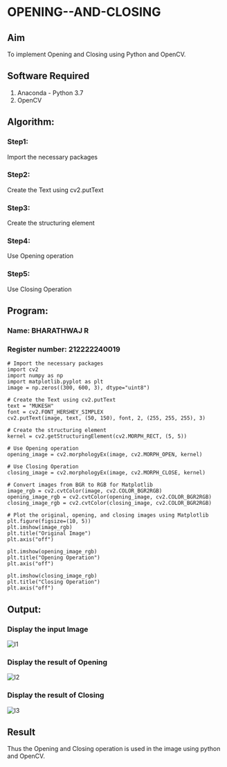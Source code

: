 # OPENING--AND-CLOSING
## Aim
To implement Opening and Closing using Python and OpenCV.

## Software Required
1. Anaconda - Python 3.7
2. OpenCV
## Algorithm:
### Step1:
Import the necessary packages

### Step2:
Create the Text using cv2.putText

### Step3:
Create the structuring element

### Step4:
Use Opening operation

### Step5:
Use Closing Operation

 
## Program:
### Name: BHARATHWAJ R
### Register number: 212222240019
```
# Import the necessary packages
import cv2
import numpy as np
import matplotlib.pyplot as plt
image = np.zeros((300, 600, 3), dtype="uint8")

# Create the Text using cv2.putText
text = "MUKESH"
font = cv2.FONT_HERSHEY_SIMPLEX
cv2.putText(image, text, (50, 150), font, 2, (255, 255, 255), 3)

# Create the structuring element
kernel = cv2.getStructuringElement(cv2.MORPH_RECT, (5, 5))

# Use Opening operation
opening_image = cv2.morphologyEx(image, cv2.MORPH_OPEN, kernel)

# Use Closing Operation
closing_image = cv2.morphologyEx(image, cv2.MORPH_CLOSE, kernel)

# Convert images from BGR to RGB for Matplotlib
image_rgb = cv2.cvtColor(image, cv2.COLOR_BGR2RGB)
opening_image_rgb = cv2.cvtColor(opening_image, cv2.COLOR_BGR2RGB)
closing_image_rgb = cv2.cvtColor(closing_image, cv2.COLOR_BGR2RGB)

# Plot the original, opening, and closing images using Matplotlib
plt.figure(figsize=(10, 5))
plt.imshow(image_rgb)
plt.title("Original Image")
plt.axis("off")

plt.imshow(opening_image_rgb)
plt.title("Opening Operation")
plt.axis("off")

plt.imshow(closing_image_rgb)
plt.title("Closing Operation")
plt.axis("off")

```
## Output:

### Display the input Image

![I1](https://github.com/user-attachments/assets/5b359e08-c185-497e-8193-f7123c5c2e7a)



### Display the result of Opening

![I2](https://github.com/user-attachments/assets/31752ecd-f868-4cf8-9925-057724768796)


### Display the result of Closing

![I3](https://github.com/user-attachments/assets/dc771023-b85c-476e-a93d-9ac08c75214f)


## Result
Thus the Opening and Closing operation is used in the image using python and OpenCV.

